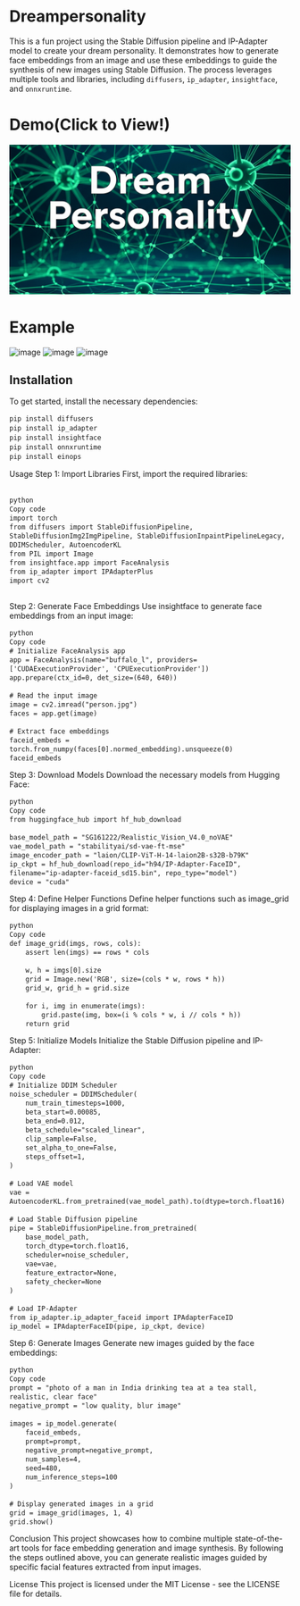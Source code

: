 # Dreampersonality

This is a fun project using the Stable Diffusion pipeline and IP-Adapter model to create your dream personality. It demonstrates how to generate face embeddings from an image and use these embeddings to guide the synthesis of new images using Stable Diffusion. The process leverages multiple tools and libraries, including `diffusers`, `ip_adapter`, `insightface`, and `onnxruntime`.
# Demo(Click to View!)
[![Dream Personality](Dram.png)](https://drive.google.com/file/d/1icdel9Mgh6jZhZ8pYfcOt1DXgPzzIOgf/view)

# Example
![image](https://drive.google.com/uc?export=view&id=1Trmc9sj8BU-kxDwzaZQTlnIFGWpjfqgo)
![image](https://drive.google.com/uc?export=view&id=17tiXgifCn521vkN89wA3u3aXfDcPA-rL)
![image](https://drive.google.com/uc?export=view&id=1zA9ftTOMpnmMXox2AE5A3nCkcNACc2xJ)


## Installation

To get started, install the necessary dependencies:

```bash
pip install diffusers
pip install ip_adapter
pip install insightface
pip install onnxruntime
pip install einops

````
Usage
Step 1: Import Libraries
First, import the required libraries:
````

python
Copy code
import torch
from diffusers import StableDiffusionPipeline, StableDiffusionImg2ImgPipeline, StableDiffusionInpaintPipelineLegacy, DDIMScheduler, AutoencoderKL
from PIL import Image
from insightface.app import FaceAnalysis
from ip_adapter import IPAdapterPlus
import cv2


````
Step 2: Generate Face Embeddings
Use insightface to generate face embeddings from an input image:
````
python
Copy code
# Initialize FaceAnalysis app
app = FaceAnalysis(name="buffalo_l", providers=['CUDAExecutionProvider', 'CPUExecutionProvider'])
app.prepare(ctx_id=0, det_size=(640, 640))

# Read the input image
image = cv2.imread("person.jpg")
faces = app.get(image)

# Extract face embeddings
faceid_embeds = torch.from_numpy(faces[0].normed_embedding).unsqueeze(0)
faceid_embeds

````
Step 3: Download Models
Download the necessary models from Hugging Face:
````
python
Copy code
from huggingface_hub import hf_hub_download

base_model_path = "SG161222/Realistic_Vision_V4.0_noVAE"
vae_model_path = "stabilityai/sd-vae-ft-mse"
image_encoder_path = "laion/CLIP-ViT-H-14-laion2B-s32B-b79K"
ip_ckpt = hf_hub_download(repo_id="h94/IP-Adapter-FaceID", filename="ip-adapter-faceid_sd15.bin", repo_type="model")
device = "cuda"
````
Step 4: Define Helper Functions
Define helper functions such as image_grid for displaying images in a grid format:
````
python
Copy code
def image_grid(imgs, rows, cols):
    assert len(imgs) == rows * cols

    w, h = imgs[0].size
    grid = Image.new('RGB', size=(cols * w, rows * h))
    grid_w, grid_h = grid.size

    for i, img in enumerate(imgs):
        grid.paste(img, box=(i % cols * w, i // cols * h))
    return grid

````
Step 5: Initialize Models
Initialize the Stable Diffusion pipeline and IP-Adapter:
````
python
Copy code
# Initialize DDIM Scheduler
noise_scheduler = DDIMScheduler(
    num_train_timesteps=1000,
    beta_start=0.00085,
    beta_end=0.012,
    beta_schedule="scaled_linear",
    clip_sample=False,
    set_alpha_to_one=False,
    steps_offset=1,
)

# Load VAE model
vae = AutoencoderKL.from_pretrained(vae_model_path).to(dtype=torch.float16)

# Load Stable Diffusion pipeline
pipe = StableDiffusionPipeline.from_pretrained(
    base_model_path,
    torch_dtype=torch.float16,
    scheduler=noise_scheduler,
    vae=vae,
    feature_extractor=None,
    safety_checker=None
)

# Load IP-Adapter
from ip_adapter.ip_adapter_faceid import IPAdapterFaceID
ip_model = IPAdapterFaceID(pipe, ip_ckpt, device)
````
Step 6: Generate Images
Generate new images guided by the face embeddings:
````
python
Copy code
prompt = "photo of a man in India drinking tea at a tea stall, realistic, clear face"
negative_prompt = "low quality, blur image"

images = ip_model.generate(
    faceid_embeds,
    prompt=prompt,
    negative_prompt=negative_prompt,
    num_samples=4,
    seed=480,
    num_inference_steps=100
)

# Display generated images in a grid
grid = image_grid(images, 1, 4)
grid.show()
````
Conclusion
This project showcases how to combine multiple state-of-the-art tools for face embedding generation and image synthesis. By following the steps outlined above, you can generate realistic images guided by specific facial features extracted from input images.

License
This project is licensed under the MIT License - see the LICENSE file for details.
````
